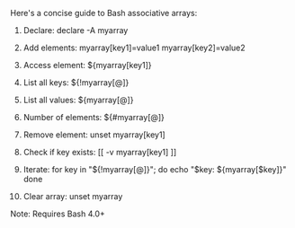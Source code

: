 Here's a concise guide to Bash associative arrays:

1. Declare:
   declare -A myarray

2. Add elements:
   myarray[key1]=value1
   myarray[key2]=value2

3. Access element:
   ${myarray[key1]}

4. List all keys:
   ${!myarray[@]}

5. List all values:
   ${myarray[@]}

6. Number of elements:
   ${#myarray[@]}

7. Remove element:
   unset myarray[key1]

8. Check if key exists:
   [[ -v myarray[key1] ]]

9. Iterate:
   for key in "${!myarray[@]}"; do
     echo "$key: ${myarray[$key]}"
   done

10. Clear array:
    unset myarray

Note: Requires Bash 4.0+

